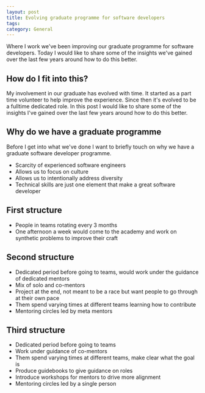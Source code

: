 ```yaml
---
layout: post
title: Evolving graduate programme for software developers
tags: 
category: General
---
```

Where I work we've been improving our graduate programme for software developers. Today I would like to share some of the insights we've gained over the last few years around how to do this better.

## How do I fit into this?

My involvement in our graduate has evolved with time. It started as a part time volunteer to help improve the experience. Since then it's evolved to be a fulltime dedicated role. In this post I would like to share some of the insights I've gained over the last few years around how to do this better.

## Why do we have a graduate programme

Before I get into what we've done I want to briefly touch on why we have a graduate software developer programme. 

* Scarcity of experienced software engineers
* Allows us to focus on culture
* Allows us to intentionally address diversity
* Technical skills are just one element that make a great software developer

## First structure

- People in teams rotating every 3 months
- One afternoon a week would come to the academy and work on synthetic problems to improve their craft

## Second structure

- Dedicated period before going to teams, would work under the guidance of dedicated mentors
- Mix of solo and co-mentors
- Project at the end, not meant to be a race but want people to go through at their own pace
- Them spend varying times at different teams learning how to contribute
- Mentoring circles led by meta mentors

## Third structure

- Dedicated period before going to teams
- Work under guidance of co-mentors
- Them spend varying times at different teams, make clear what the goal is
- Produce guidebooks to give guidance on roles
- Introduce workshops for mentors to drive more alignment
- Mentoring circles led by a single person

